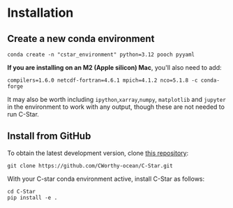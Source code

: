 # Installation


## Create a new conda environment

```
conda create -n "cstar_environment" python=3.12 pooch pyyaml
```

**If you are installing on an M2 (Apple silicon) Mac**, you'll also need to add:

```
compilers=1.6.0 netcdf-fortran=4.6.1 mpich=4.1.2 nco=5.1.8 -c conda-forge 
```

It may also be worth including `ipython`,`xarray`,`numpy`, `matplotlib` and `jupyter` in the environment to work with any output, though these are not needed to run C-Star.

## Install from GitHub

To obtain the latest development version, clone [this repository](https://github.com/CWorthy-ocean/C-Star):


```
git clone https://github.com/CWorthy-ocean/C-Star.git
``` 
With your C-star conda environment active, install C-Star as follows:
```
cd C-Star
pip install -e .
``` 

